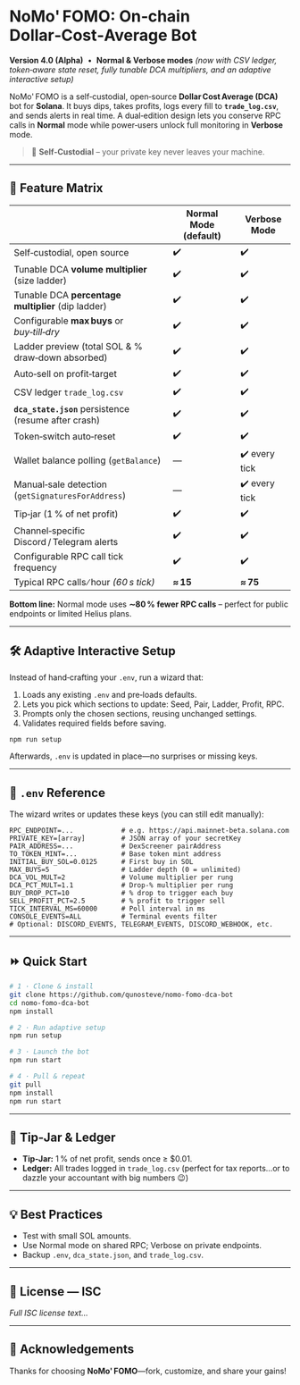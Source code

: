 # NoMo' FOMO: On‑chain Dollar‑Cost‑Average Bot

**Version 4.0 (Alpha)**  •  **Normal & Verbose modes**
*(now with CSV ledger, token‑aware state reset, fully tunable DCA multipliers, and an adaptive interactive setup)*

NoMo' FOMO is a self‑custodial, open‑source **Dollar Cost Average (DCA)** bot for **Solana**. It buys dips, takes profits, logs every fill to **`trade_log.csv`**, and sends alerts in real time.
A dual‑edition design lets you conserve RPC calls in **Normal** mode while power‑users unlock full monitoring in **Verbose** mode.

> 🔐 **Self‑Custodial** – your private key never leaves your machine.

---

## 🚀 Feature Matrix

|                                                       | **Normal Mode** (default) | **Verbose Mode** |
| ----------------------------------------------------- | ------------------------- | ---------------- |
| Self‑custodial, open source                           | ✔️                        | ✔️               |
| Tunable DCA **volume multiplier** (size ladder)       | ✔️                        | ✔️               |
| Tunable DCA **percentage multiplier** (dip ladder)    | ✔️                        | ✔️               |
| Configurable **max buys** or *buy‑till‑dry*           | ✔️                        | ✔️               |
| Ladder preview (total SOL & % draw‑down absorbed)     | ✔️                        | ✔️               |
| Auto‑sell on profit‑target                            | ✔️                        | ✔️               |
| CSV ledger `trade_log.csv`                            | ✔️                        | ✔️               |
| **`dca_state.json`** persistence (resume after crash) | ✔️                        | ✔️               |
| Token‑switch auto‑reset                               | ✔️                        | ✔️               |
| Wallet balance polling (`getBalance`)                 | —                         | ✔️ every tick    |
| Manual‑sale detection (`getSignaturesForAddress`)     | —                         | ✔️ every tick    |
| Tip‑jar (1 % of net profit)                           | ✔️                        | ✔️               |
| Channel‑specific Discord / Telegram alerts            | ✔️                        | ✔️               |
| Configurable RPC call tick frequency                  | ✔️                        | ✔️               |
| Typical RPC calls ∕ hour *(60 s tick)*                | **≈ 15**                  | **≈ 75**         |

**Bottom line:** Normal mode uses **∼80 % fewer RPC calls** – perfect for public endpoints or limited Helius plans.

---

## 🛠️ Adaptive Interactive Setup

Instead of hand‑crafting your `.env`, run a wizard that:

1. Loads any existing `.env` and pre‑loads defaults.
2. Lets you pick which sections to update: Seed, Pair, Ladder, Profit, RPC.
3. Prompts only the chosen sections, reusing unchanged settings.
4. Validates required fields before saving.

```bash
npm run setup
```

Afterwards, `.env` is updated in place—no surprises or missing keys.

---

## 🔧 `.env` Reference

The wizard writes or updates these keys (you can still edit manually):

```env
RPC_ENDPOINT=...            # e.g. https://api.mainnet-beta.solana.com
PRIVATE_KEY=[array]         # JSON array of your secretKey
PAIR_ADDRESS=...            # DexScreener pairAddress
TO_TOKEN_MINT=...           # Base token mint address
INITIAL_BUY_SOL=0.0125      # First buy in SOL
MAX_BUYS=5                  # Ladder depth (0 = unlimited)
DCA_VOL_MULT=2              # Volume multiplier per rung
DCA_PCT_MULT=1.1            # Drop‑% multiplier per rung
BUY_DROP_PCT=10             # % drop to trigger each buy
SELL_PROFIT_PCT=2.5         # % profit to trigger sell
TICK_INTERVAL_MS=60000      # Poll interval in ms
CONSOLE_EVENTS=ALL          # Terminal events filter
# Optional: DISCORD_EVENTS, TELEGRAM_EVENTS, DISCORD_WEBHOOK, etc.
```  

---

## ⏩ Quick Start

```bash
# 1 · Clone & install
git clone https://github.com/qunosteve/nomo-fomo-dca-bot
cd nomo-fomo-dca-bot
npm install

# 2 · Run adaptive setup
npm run setup

# 3 · Launch the bot
npm run start

# 4 · Pull & repeat
git pull
npm install
npm run start
```

---

## 💸 Tip‑Jar & Ledger

- **Tip‑Jar:** 1 % of net profit, sends once ≥ \$0.01.
- **Ledger:** All trades logged in `trade_log.csv` (perfect for tax reports...or to dazzle your accountant with big numbers 😉)

---

## 💡 Best Practices

- Test with small SOL amounts.
- Use Normal mode on shared RPC; Verbose on private endpoints.
- Backup `.env`, `dca_state.json`, and `trade_log.csv`.

---

## 📜 License — ISC

*Full ISC license text...*

---

## 🙏 Acknowledgements

Thanks for choosing **NoMo' FOMO**—fork, customize, and share your gains!
